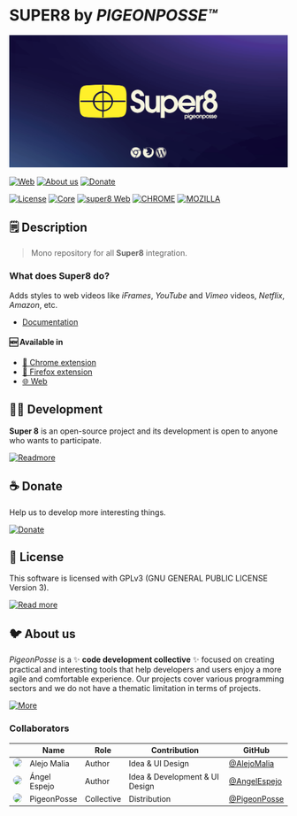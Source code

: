 <!--

██████╗ ██╗ ██████╗ ███████╗ ██████╗ ███╗   ██╗                
██╔══██╗██║██╔════╝ ██╔════╝██╔═══██╗████╗  ██║                
██████╔╝██║██║  ███╗█████╗  ██║   ██║██╔██╗ ██║                
██╔═══╝ ██║██║   ██║██╔══╝  ██║   ██║██║╚██╗██║                
██║     ██║╚██████╔╝███████╗╚██████╔╝██║ ╚████║                
╚═╝     ╚═╝ ╚═════╝ ╚══════╝ ╚═════╝ ╚═╝  ╚═══╝                
                                                               
██████╗  ██████╗ ███████╗███████╗███████╗                      
██╔══██╗██╔═══██╗██╔════╝██╔════╝██╔════╝                      
██████╔╝██║   ██║███████╗███████╗█████╗                        
██╔═══╝ ██║   ██║╚════██║╚════██║██╔══╝                        
██║     ╚██████╔╝███████║███████║███████╗                      
╚═╝      ╚═════╝ ╚══════╝╚══════╝╚══════╝                      
                                                                                                                                                                             
█████╗█████╗█████╗█████╗█████╗█████╗█████╗█████╗               
╚════╝╚════╝╚════╝╚════╝╚════╝╚════╝╚════╝╚════╝               

███████╗██╗   ██╗██████╗ ███████╗██████╗      █████╗ 
██╔════╝██║   ██║██╔══██╗██╔════╝██╔══██╗    ██╔══██╗
███████╗██║   ██║██████╔╝█████╗  ██████╔╝    ╚█████╔╝
╚════██║██║   ██║██╔═══╝ ██╔══╝  ██╔══██╗    ██╔══██╗
███████║╚██████╔╝██║     ███████╗██║  ██║    ╚█████╔╝
╚══════╝ ╚═════╝ ╚═╝     ╚══════╝╚═╝  ╚═╝     ╚════╝ 
                                          
IDEA OF ALEJO
CREATED BY ANGELO
FOR PIGEONPOSSE.COM

-->

# SUPER8 by _PIGEONPOSSE™_

![SUPER8 HEADER](docs/images/banner.png)

[![Web](https://img.shields.io/badge/Collective%20Web-grey?style=flat-square)](https://super8.pigeonposse.com/)
[![About us](https://img.shields.io/badge/About-us-grey?style=flat-square)](https://pigeonposse.com/?popup=about)
[![Donate](https://img.shields.io/badge/Donate-pink?style=flat-square)](https://pigeonposse.com/?popup=donate)

[![License](https://img.shields.io/github/license/pigeon-posse/pigeonsh?label=License&style=flat-square)](https://npmjs.com/package/super8)
[![Core](https://img.shields.io/github/package-json/v/pigeonposse/super8?filename=packages%2F_core%2Fpackage.json&style=flat-square&label=Core&color=blue)](https://super8.pigeonposse.com)
[![super8 Web](https://img.shields.io/github/package-json/v/pigeonposse/super8?filename=packages%2Fweb%2Fpackage.json&style=flat-square&label=S8%20web&color=blue)](https://super8.pigeonposse.com)
[![CHROME](https://img.shields.io/chrome-web-store/v/aejkinmllndkgoodkfbhfkffnebmibkd?color=blue&style=flat-square)](https://chrome.google.com/webstore/detail/super8/aejkinmllndkgoodkfbhfkffnebmibkd)
[![MOZILLA](https://img.shields.io/amo/v/{63bba7f4-510b-4478-b401-a2726a9703ba}?color=blue&style=flat-square)](https://addons.mozilla.org/es/firefox/addon/super8/)

## 🗒 Description

> Mono repository for all **Super8** integration.

### What does **Super8** do?

Adds styles to web videos like _iFrames_, _YouTube_ and _Vimeo_ videos, _Netflix_, _Amazon_, etc.

- [Documentation](https://docs.super8.pigeonposse.com)

#### 🆕 Available in

- [🧩 Chrome extension](https://chrome.google.com/webstore/detail/super8/aejkinmllndkgoodkfbhfkffnebmibkd)
- [🧩 Firefox extension](https://addons.mozilla.org/es/firefox/addon/super8/)
- [🌐 Web](https://super8.pigeonposse.com)

## 👨‍💻 Development

**Super 8** is an open-source project and its development is open to anyone who wants to participate.

[![Readmore](https://img.shields.io/badge/Read%20more-grey?style=flat-square)](https://docs.super8.pigeonposse.com/dev-getting-started)

## ☕ Donate

Help us to develop more interesting things.

[![Donate](https://img.shields.io/badge/Donate-grey?style=flat-square)](https://pigeonposse.com/?popup=donate)

## 📜 License

This software is licensed with GPLv3 (GNU GENERAL PUBLIC LICENSE Version 3).

[![Read more](https://img.shields.io/badge/Read-more-grey?style=flat-square)](https://github.com/pigeonposse/super8/blob/main/LICENSE)

## 🐦 About us

_PigeonPosse_ is a ✨ **code development collective** ✨ focused on creating practical and interesting tools that help developers and users enjoy a more agile and comfortable experience. Our projects cover various programming sectors and we do not have a thematic limitation in terms of projects.

[![More](https://img.shields.io/badge/Read-more-grey?style=flat-square)](https://github.com/PigeonPosse/PigeonPosse)

### Collaborators

|                                                                                    | Name         | Role         | Contribution | GitHub                                         |
| ---------------------------------------------------------------------------------- | ------------ | ------------ | ------------ | ---------------------------------------------- |
| <img src="https://github.com/AlejoMalia.png?size=72" style="border-radius:100%"/> | Alejo Malia  | Author       | Idea & UI Design | [@AlejoMalia](https://github.com/AlejoMalia) |
| <img src="https://github.com/AngelEspejo.png?size=72" style="border-radius:100%"/> | Ángel Espejo | Author       | Idea & Development & UI Design | [@AngelEspejo](https://github.com/AngelEspejo) |
| <img src="https://github.com/PigeonPosse.png?size=72" style="border-radius:100%"/> | PigeonPosse  | Collective   | Distribution | [@PigeonPosse](https://github.com/PigeonPosse) |

<br>

